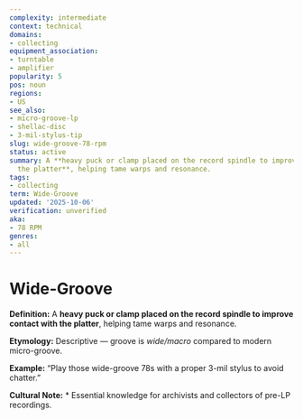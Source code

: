 ```yaml
---
complexity: intermediate
context: technical
domains:
- collecting
equipment_association:
- turntable
- amplifier
popularity: 5
pos: noun
regions:
- US
see_also:
- micro-groove-lp
- shellac-disc
- 3-mil-stylus-tip
slug: wide-groove-78-rpm
status: active
summary: A **heavy puck or clamp placed on the record spindle to improve contact with
  the platter**, helping tame warps and resonance.
tags:
- collecting
term: Wide-Groove
updated: '2025-10-06'
verification: unverified
aka:
- 78 RPM
genres:
- all
---
```


# Wide-Groove

**Definition:** A **heavy puck or clamp placed on the record spindle to improve contact with the platter**, helping tame warps and resonance.

**Etymology:** Descriptive — groove is *wide/macro* compared to modern micro-groove.

**Example:** “Play those wide-groove 78s with a proper 3-mil stylus to avoid chatter.”

**Cultural Note:** * Essential knowledge for archivists and collectors of pre-LP recordings.

